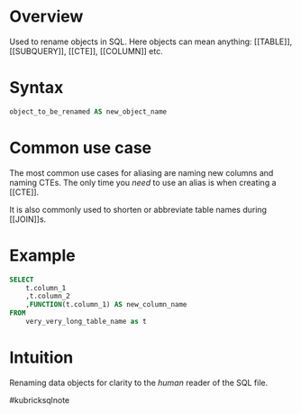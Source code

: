 # Overview
Used to rename objects in SQL. Here objects can mean anything: [[TABLE]], [[SUBQUERY]], [[CTE]], [[COLUMN]] etc.

# Syntax
```sql
object_to_be_renamed AS new_object_name
```

# Common use case
The most common use cases for aliasing are naming new columns and naming CTEs. The only time you *need* to use an alias is when creating a [[CTE]].  

It is also commonly used to shorten or abbreviate table names during [[JOIN]]s.

# Example
```sql
SELECT
	t.column_1
	,t.column_2
	,FUNCTION(t.column_1) AS new_column_name
FROM
	very_very_long_table_name as t
```


# Intuition
Renaming data objects for clarity to the *human* reader of the SQL file. 


#kubricksqlnote
